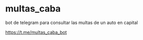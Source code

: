 # multas_caba
bot de telegram para consultar las multas de un auto en capital

https://t.me/multas_caba_bot

